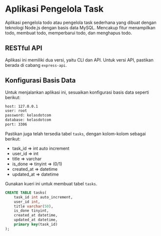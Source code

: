 # Aplikasi Pengelola Task

Aplikasi pengelola todo atau pengelola task sederhana yang dibuat dengan teknologi Node.js dengan basis data MySQL. Mencakup fitur menampilkan todo, membuat todo, memperbarui todo, dan menghapus todo.

## RESTful API

Aplikasi ini memiliki dua versi, yaitu CLI dan API. Untuk versi API, pastikan berada di cabang `express-api`.

## Konfigurasi Basis Data

Untuk menjalankan aplikasi ini, sesuaikan konfigurasi basis data seperti berikut:

```txt
host: 127.0.0.1
user: root
password: kelasdotcom
database: kelasdotcom
port: 3306
```

Pastikan juga telah tersedia tabel `tasks`, dengan kolom-kolom sebagai berikut:

- task_id => int auto increment
- user_id => int
- title => varchar
- is_done => tinyint => (0/1)
- created_at => datetime
- updated_at => datetime

Gunakan kueri ini untuk membuat tabel `tasks`.

```sql
CREATE TABLE tasks(
    task_id int auto_increment,
    user_id int,
    title varchar(50),
    is_done tinyint,
    created_at datetime,
    updated_at datetime,
    primary key(task_id)
);
```
